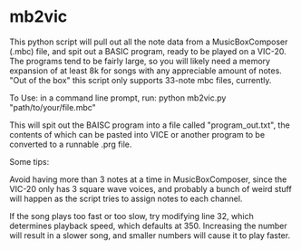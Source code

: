 # mb2vic

This python script will pull out all the note data from a MusicBoxComposer (.mbc) file, and spit out a BASIC program, ready to be played on a VIC-20.  The programs tend to be fairly large, so you will likely need a memory expansion of at least 8k for songs with any appreciable amount of notes.  "Out of the box" this script only supports 33-note mbc files, currently.  

To Use:  in a command line prompt, run:
  python mb2vic.py "path/to/your/file.mbc"

This will spit out the BAISC program into a file called "program_out.txt", the contents of which can be pasted into VICE or another program to be converted to a runnable .prg file.  


Some tips:

Avoid having more than 3 notes at a time in MusicBoxComposer, since the VIC-20 only has 3 square wave voices, and probably a bunch of weird stuff will happen as the script tries to assign notes to each channel. 

If the song plays too fast or too slow, try modifying line 32, which determines playback speed, which defaults at 350.  Increasing the number will result in a slower song, and smaller numbers will cause it to play faster. 
